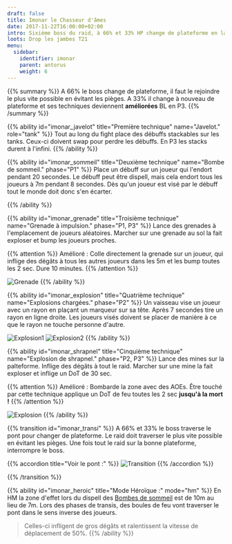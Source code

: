 ```yaml
---
draft: false
title: Imonar le Chasseur d'âmes
date: 2017-11-22T16:00:00+02:00
intro: Sixième boss du raid, à 66% et 33% HP change de plateforme en larguant des pièges sur le pont.
loots: Drop les jambes T21
menu:
  sidebar:
    identifier: imonar
    parent: antorus
    weight: 6
---
```


{{% summary %}}
A 66% le boss change de plateforme, il faut le rejoindre le plus vite possible en évitant les pièges.
A 33% il change à nouveau de plateforme et ses techniques deviennent **améliorées**
BL en P3.
{{% /summary %}}

{{% ability
  id="imonar_javelot"
  title="Première technique"
  name="Javelot."
  role="tank"
%}}
Tout au long du fight place des débuffs stackables sur les tanks.
Ceux-ci doivent swap pour perdre les débuffs.
En P3 les stacks durent à l'infini.
{{% /ability %}}

{{% ability
  id="imonar_sommeil"
  title="Deuxième technique"
  name="Bombe de sommeil."
  phase="P1"
%}}
Place un débuff sur un joueur qui l'endort pendant 20 secondes.
Le débuff peut être dispell, mais cela endort tous les joueurs à 7m pendant 8 secondes.
Dès qu'un joueur est visé par le débuff tout le monde doit donc s'en écarter.

{{% /ability %}}

{{% ability
  id="imonar_grenade"
  title="Troisième technique"
  name="Grenade à impulsion."
  phase="P1, P3"
%}}
Lance des grenades à l'emplacement de joueurs aléatoires.
Marcher sur une grenade au sol la fait exploser et bump les joueurs proches.

{{% attention %}}
Amélioré : Colle directement la grenade sur un joueur, qui inflige des dégâts à tous les autres joueurs dans les 5m et les bump toutes les 2 sec. Dure 10 minutes.
{{% /attention %}}

![Grenade](http://wow.zamimg.com/uploads/screenshots/normal/677820.jpg)
{{% /ability %}}

{{% ability
  id="imonar_explosion"
  title="Quatrième technique"
  name="Explosions chargées."
  phase="P2"
%}}
Un vaisseau vise un joueur avec un rayon en plaçant un marqueur sur sa tête.
Après 7 secondes tire un rayon en ligne droite.
Les joueurs visés doivent se placer de manière à ce que le rayon ne touche personne d'autre.

![Explosion1](http://wow.zamimg.com/uploads/screenshots/normal/677818.jpg) ![Explosion2](http://wow.zamimg.com/uploads/screenshots/normal/677814.jpg) 
{{% /ability %}}

{{% ability
  id="imonar_shrapnel"
  title="Cinquième technique"
  name="Explosion de shrapnel."
  phase="P2, P3"
%}}
Lance des mines sur la palteforme. Inflige des dégâts à tout le raid.
Marcher sur une mine la fait exploser et inflige un DoT de 30 sec.

{{% attention %}}
Amélioré : Bombarde la zone avec des AOEs. Être touché par cette technique applique un DoT de feu toutes les 2 sec **jusqu'à la mort !**
{{% /attention %}}

![Explosion](http://wow.zamimg.com/uploads/screenshots/normal/677823.jpg)
{{% /ability %}}

{{% transition id="imonar_transi" %}}
A 66% et 33% le boss traverse le pont pour changer de plateforme.
Le raid doit traverser le plus vite possible en évitant les pièges.
Une fois tout le raid sur la bonne plateforme, interrompre le boss.

{{% accordion title="Voir le pont :" %}}
![Transition](http://wow.zamimg.com/uploads/screenshots/normal/677822.jpg)
{{% /accordion %}}

{{% /transition %}}


{{% ability
  id="imonar_heroic"
  title="Mode Héroïque :"
  mode="hm"
%}}
En HM la zone d'effet lors du dispell des [Bombes de sommeil](#imonar_sommeil) est de 10m au lieu de 7m.
Lors des phases de transis, des boules de feu vont traverser le pont dans le sens inverse des joueurs.
> Celles-ci infligent de gros dégâts et ralentissent la vitesse de déplacement de 50%.
{{% /ability %}}
